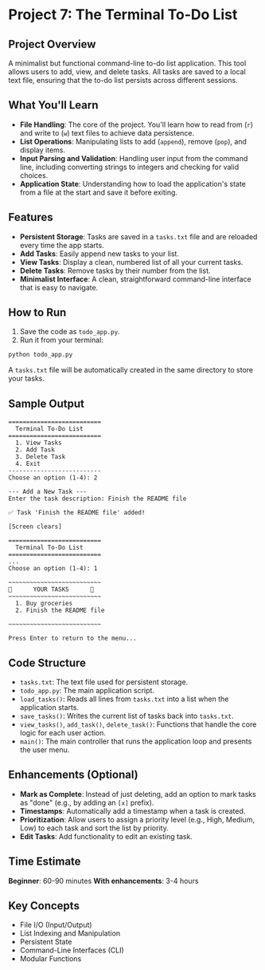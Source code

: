 # Project 7: The Terminal To-Do List

## Project Overview
A minimalist but functional command-line to-do list application. This tool allows users to add, view, and delete tasks. All tasks are saved to a local text file, ensuring that the to-do list persists across different sessions.

## What You'll Learn
- **File Handling**: The core of the project. You'll learn how to read from (`r`) and write to (`w`) text files to achieve data persistence.
- **List Operations**: Manipulating lists to add (`append`), remove (`pop`), and display items.
- **Input Parsing and Validation**: Handling user input from the command line, including converting strings to integers and checking for valid choices.
- **Application State**: Understanding how to load the application's state from a file at the start and save it before exiting.

## Features
- **Persistent Storage**: Tasks are saved in a `tasks.txt` file and are reloaded every time the app starts.
- **Add Tasks**: Easily append new tasks to your list.
- **View Tasks**: Display a clean, numbered list of all your current tasks.
- **Delete Tasks**: Remove tasks by their number from the list.
- **Minimalist Interface**: A clean, straightforward command-line interface that is easy to navigate.

## How to Run
1.  Save the code as `todo_app.py`.
2.  Run it from your terminal:
```bash
python todo_app.py
```
A `tasks.txt` file will be automatically created in the same directory to store your tasks.

## Sample Output
```
==========================
  Terminal To-Do List
==========================
  1. View Tasks
  2. Add Task
  3. Delete Task
  4. Exit
--------------------------
Choose an option (1-4): 2

--- Add a New Task ---
Enter the task description: Finish the README file

✅ Task 'Finish the README file' added!

[Screen clears]

==========================
  Terminal To-Do List
==========================
...
Choose an option (1-4): 1

~~~~~~~~~~~~~~~~~~~~~~~~~~
📝      YOUR TASKS      📝
~~~~~~~~~~~~~~~~~~~~~~~~~~
  1. Buy groceries
  2. Finish the README file

~~~~~~~~~~~~~~~~~~~~~~~~~~

Press Enter to return to the menu...
```

## Code Structure
- `tasks.txt`: The text file used for persistent storage.
- `todo_app.py`: The main application script.
- `load_tasks()`: Reads all lines from `tasks.txt` into a list when the application starts.
- `save_tasks()`: Writes the current list of tasks back into `tasks.txt`.
- `view_tasks()`, `add_task()`, `delete_task()`: Functions that handle the core logic for each user action.
- `main()`: The main controller that runs the application loop and presents the user menu.

## Enhancements (Optional)
- **Mark as Complete**: Instead of just deleting, add an option to mark tasks as "done" (e.g., by adding an `[x]` prefix).
- **Timestamps**: Automatically add a timestamp when a task is created.
- **Prioritization**: Allow users to assign a priority level (e.g., High, Medium, Low) to each task and sort the list by priority.
- **Edit Tasks**: Add functionality to edit an existing task.

## Time Estimate
**Beginner**: 60-90 minutes
**With enhancements**: 3-4 hours

## Key Concepts
- File I/O (Input/Output)
- List Indexing and Manipulation
- Persistent State
- Command-Line Interfaces (CLI)
- Modular Functions
